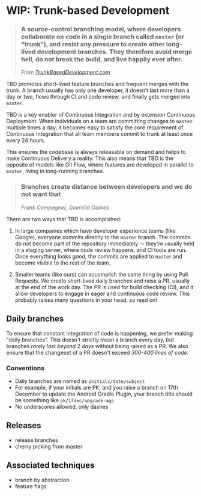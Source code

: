 # WIP: Trunk-based Development

> ### A source-control branching model, where developers collaborate on code in a single branch called `master` (or “trunk”), and resist any pressure to create other long-lived development branches. They therefore avoid merge hell, do not break the build, and live happily ever after.
> _From [TrunkBasedDevelopment.com](https://trunkbaseddevelopment.com/)_

TBD promotes short-lived feature branches and frequent merges with the trunk. A branch usually has only one developer, it doesn’t last more than a day or two, flows through CI and code review, and finally gets merged into `master`.

TBD is a key enabler of  Continuous Integration and by extension  Continuous Deployment. When individuals on a team are committing changes to `master` multiple times a day, it becomes easy to satisfy the core requirement of Continuous Integration that all team members commit to trunk at least once every 24 hours. 

This ensures the codebase is always releasable on demand and helps to make Continuous Delivery a reality. This also means that TBD is the opposite of models like Git Flow, where features are developed in parallel to `master`, living in long-running branches. 

> ### Branches create distance between developers and we do not want that
> _Frank Compagner, Guerrilla Games_ 

There are two ways that TBD is accomplished:

  1. In large companies which have developer experience teams (like Google), everyone commits directly to the `master` branch. The commits do not become part of the repository immediately -- they're usually held in a staging server, where code review happens, and CI tools are run. Once everything looks good, the commits are applied to `master` and become visible to the rest of the team.
  
  1. Smaller teams (like ours) can accomplish the same thing by using Pull Requests. We create short-lived daily branches and raise a PR, usually at the end of the work day. The PR is used for build checking (CI), and it allow developers to engage in eager and continuous code review. This probably raises many questions in your head, so read on!
  
## Daily branches

To ensure that constant integration of code is happening, we prefer making "daily branches". This doesn't strictly mean a branch every day, but branches _rarely last beyond 2 days_ without being raised as a PR. We also ensure that the changeset of a PR doesn't exceed _300-400 lines of code_.

### Conventions

  - Daily branches are named as `initials/date/subject`
  - For example, if your initials are PK, and you raise a branch on 17th December to update the Android Gradle Plugin, your branch title should be something like `pk/17dec/upgrade-agp`
  - No underscores allowed, only dashes

## Releases 

  - release branches 
  - cherry picking from master 
  

## Associated techniques 

  - branch by abstraction
  - feature flags 

